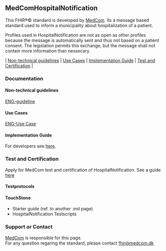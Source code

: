 ## MedComHospitalNotification

This FHIR&reg;&copy; standard is developed by [MedCom](https://www.medcom.dk/). Its a message based standard used to inform a municipality about hospitalization of a patient.

Profiles used in HospitalNotification are not as open as other profiles because the message is automatically sent and thus not based on a patient consent. The legislation permits this exchange, but the message shall not contain more information than nessecary.

|   [Non-technical guidelines](#non-technical-guidelines)   |   [Use Cases](#use-cases)   |   [Implementation Guide](#implementation-guide)   |   [Test and Certification](#test-and-certification)   |


### Documentation 

#### Non-technical guidelines 
[ENG-guideline](/documentation/NonTechnicalGuidelines_1.0.1.md)


#### Use Cases
[ENG-Use Case](/documentation/UseCase_Eng.md)

#### Implementation Guide
For developers see [here](https://build.fhir.org/ig/hl7dk/dk-medcom-hospitalnotification/).

### Test and Certification
Apply for MedCom test and certification of HospitalNotification. See a guide [here](https://www.medcom.dk/standarder/testcenter/bestilling-af-test)

#### Testprotocols 
#### TouchStone
- Starter guide (ref. to another .md page)
- HospitalNotification Testscripts


### Support or Contact

[MedCom](https://www.medcom.dk/) is responsible for this page.  
For any question regaring the standard, please contact <fhir@medcom.dk>